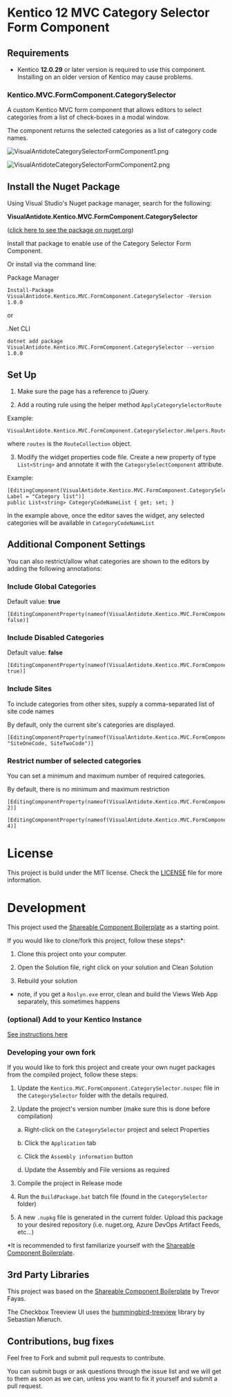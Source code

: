 # Kentico 12 MVC Category Selector Form Component

  ## Requirements
* Kentico **12.0.29** or later version is required to use this component. Installing on an older version of Kentico may cause problems.  
  

### Kentico.MVC.FormComponent.CategorySelector

A custom Kentico MVC form component that allows editors to select categories from a list of check-boxes in a modal window.

  

  

The component returns the selected categories as a list of category code names.

  

![VisualAntidoteCategorySelectorFormComponent1.png](https://github.com/visual-antidote/Kentico.MVC.FormComponent.CategorySelector/blob/master/SampleImages/VisualAntidoteCategorySelectorFormComponent1.png?raw=true)

  

![VisualAntidoteCategorySelectorFormComponent2.png](https://github.com/visual-antidote/Kentico.MVC.FormComponent.CategorySelector/blob/master/SampleImages/VisualAntidoteCategorySelectorFormComponent2.png?raw=true)


## Install the Nuget Package


Using Visual Studio's Nuget package manager, search for the following:

**VisualAntidote.Kentico.MVC.FormComponent.CategorySelector**

([click here to see the package on nuget.org](https://www.nuget.org/packages/VisualAntidote.Kentico.MVC.FormComponent.CategorySelector))

Install that package to enable use of the Category Selector Form Component.

  

Or install via the command line:

  
Package Manager

    Install-Package VisualAntidote.Kentico.MVC.FormComponent.CategorySelector -Version 1.0.0
or

.Net CLI

    dotnet add package VisualAntidote.Kentico.MVC.FormComponent.CategorySelector --version 1.0.0



  

  

## Set Up

  

  

1. Make sure the page has a reference to jQuery.

2. Add a routing rule using the helper method `ApplyCategorySelectorRoute`

  

Example:

  

    VisualAntidote.Kentico.MVC.FormComponent.CategorySelector.Helpers.RouteHelper.ApplyCategorySelectorRoute(routes);

  

where `routes` is the `RouteCollection` object.

  

3. Modify the widget properties code file. Create a new property of type `List<String>` and annotate it with the `CategorySelectComponent` attribute.

  

Example:

  

	[EditingComponent(VisualAntidote.Kentico.MVC.FormComponent.CategorySelector.Models.FormComponents.CategorySelectComponent.IDENTIFIER, Label = "Category list")]
	public List<string> CategoryCodeNameList { get; set; }

  

In the example above, once the editor saves the widget, any selected categories will be available in `CategoryCodeNameList`

  

## Additional Component Settings

  

You can also restrict/allow what categories are shown to the editors by adding the following annotations:

  

  

### Include Global Categories

  

Default value: **true**

  

  

	[EditingComponentProperty(nameof(VisualAntidote.Kentico.MVC.FormComponent.CategorySelector.Models.FormComponents.CategorySelectProperties.IncludeGlobalCategories), false)]

  

  

### Include Disabled Categories

  

Default value: **false**

  

  

    [EditingComponentProperty(nameof(VisualAntidote.Kentico.MVC.FormComponent.CategorySelector.Models.FormComponents.CategorySelectProperties.IncludeDisabledCategories), true)]

  

  

### Include Sites

  

To include categories from other sites, supply a comma-separated list of site code names

  

  

By default, only the current site's categories are displayed.

  

  

    [EditingComponentProperty(nameof(VisualAntidote.Kentico.MVC.FormComponent.CategorySelector.Models.FormComponents.CategorySelectProperties.IncludeSites), "SiteOneCode, SiteTwoCode")]

  
  

### Restrict number of selected categories

  

You can set a minimum and maximum number of required categories.

  

  

By default, there is no minimum and maximum restriction

  

  

    [EditingComponentProperty(nameof(VisualAntidote.Kentico.MVC.FormComponent.CategorySelector.Models.FormComponents.CategorySelectProperties.MinimumSelectedCategoryNumber), 2)]

    [EditingComponentProperty(nameof(VisualAntidote.Kentico.MVC.FormComponent.CategorySelector.Models.FormComponents.CategorySelectProperties.MaximumSelectedCategoryNumber), 4)]

  

# License

  

This project is build under the MIT license. Check the [LICENSE](https://github.com/visual-antidote/Kentico.MVC.FormComponent.CategorySelector/blob/master/LICENSE) file for more information.

  

# Development

This project used the [Shareable Component Boilerplate](https://github.com/KenticoDevTrev/ShareableComponentBoilerplate) as a starting point.

  

If you would like to clone/fork this project, follow these steps*:

  

1. Clone this project onto your computer.

2. Open the Solution file, right click on your solution and Clean Solution

3. Rebuild your solution

  

- note, if you get a `Roslyn.exe` error, clean and build the Views Web App separately, this sometimes happens

  

### (optional) Add to your Kentico Instance

[See instructions here](https://github.com/KenticoDevTrev/ShareableComponentBoilerplate#optional-add-to-your-kentico-instance)

  

### Developing your own fork

If you would like to fork this project and create your own nuget packages from the compiled project, follow these steps:

1. Update the `Kentico.MVC.FormComponent.CategorySelector.nuspec` file in the `CategorySelector` folder with the details required.

2. Update the project's version number (make sure this is done before compilation)
		
	a. Right-click on the `CategorySelector` project and select Properties
		
	b. Click the `Application` tab
		
	c. Click the `Assembly information` button
		
	d. Update the Assembly and File versions as required

3. Compile the project in Release mode

4. Run the `BuildPackage.bat` batch file (found in the `CategorySelector` folder)

5. A new `.nupkg` file is generated in the current folder. Upload this package to your desired repository (i.e. nuget.org, Azure DevOps Artifact Feeds, etc...)

  

*It is recommended to first familiarize yourself with the [Shareable Component Boilerplate](https://github.com/KenticoDevTrev/ShareableComponentBoilerplate).

  
## 3rd Party Libraries

This project was based on the [Shareable Component Boilerplate](https://github.com/KenticoDevTrev/ShareableComponentBoilerplate) by Trevor Fayas.

The Checkbox Treeview UI uses the [hummingbird-treeview](https://github.com/hummingbird-dev/hummingbird-treeview) library by Sebastian Mieruch.

## Contributions, bug fixes

Feel free to Fork and submit pull requests to contribute.

You can submit bugs or ask questions through the issue list and we will get to them as soon as we can, unless you want to fix it yourself and submit a pull request.
